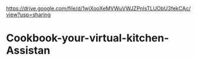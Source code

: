 https://drive.google.com/file/d/1wjXooXeMVWuVWJZPnIsTLUObU3fekCAc/view?usp=sharing
# Cookbook-your-virtual-kitchen-Assistan
